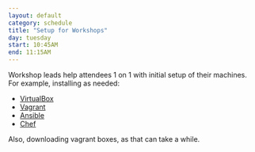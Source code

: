 ```yaml
---
layout: default
category: schedule
title: "Setup for Workshops"
day: tuesday
start: 10:45AM
end: 11:15AM
---
```


Workshop leads help attendees 1 on 1 with initial setup of their machines.  For example, installing as needed:

* [VirtualBox](https://www.virtualbox.org/)
* [Vagrant](https://www.vagrantup.com/)
* [Ansible](https://www.ansible.com/)
* [Chef](https://www.chef.io/)

Also, downloading vagrant boxes, as that can take a while.
